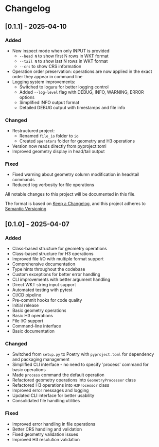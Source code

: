 # Changelog

## [0.1.1] - 2025-04-10

### Added
- New inspect mode when only INPUT is provided
  - `--head N` to show first N rows in WKT format
  - `--tail N` to show last N rows in WKT format
  - `--crs` to show CRS information
- Operation order preservation: operations are now applied in the exact order they appear in command line
- Logging system improvements:
  - Switched to loguru for better logging control
  - Added `--log-level` flag with DEBUG, INFO, WARNING, ERROR options
  - Simplified INFO output format
  - Detailed DEBUG output with timestamps and file info

### Changed
- Restructured project:
  - Renamed `file_io` folder to `io`
  - Created `operators` folder for geometry and H3 operations
- Version now reads directly from pyproject.toml
- Improved geometry display in head/tail output

### Fixed
- Fixed warning about geometry column modification in head/tail commands
- Reduced log verbosity for file operations

All notable changes to this project will be documented in this file.

The format is based on [Keep a Changelog](https://keepachangelog.com/en/1.0.0/),
and this project adheres to [Semantic Versioning](https://semver.org/spec/v2.0.0.html).


## [0.1.0] - 2025-04-07

### Added
- Class-based structure for geometry operations
- Class-based structure for H3 operations
- Improved file I/O with multiple format support
- Comprehensive documentation
- Type hints throughout the codebase
- Custom exceptions for better error handling
- CLI improvements with better argument handling
- Direct WKT string input support
- Automated testing with pytest
- CI/CD pipeline
- Pre-commit hooks for code quality
- Initial release
- Basic geometry operations
- Basic H3 operations
- File I/O support
- Command-line interface
- Basic documentation

### Changed
- Switched from `setup.py` to Poetry with `pyproject.toml` for dependency and packaging management
- Simplified CLI interface - no need to specify 'process' command for basic operations
- Made `process` command the default operation
- Refactored geometry operations into `GeometryProcessor` class
- Refactored H3 operations into `H3Processor` class
- Improved error messages and logging
- Updated CLI interface for better usability
- Consolidated file handling utilities

### Fixed
- Improved error handling in file operations
- Better CRS handling and validation
- Fixed geometry validation issues
- Improved H3 resolution validation
